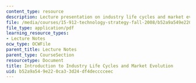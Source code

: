 ```yaml
---
content_type: resource
description: Lecture presentation on industry life cycles and market evolution.
file: /media/courses/15-912-technology-strategy-fall-2008/b52a9a549e220ca33d24df4decccceec_lec_03.pdf
file_type: application/pdf
learning_resource_types:
- Lecture Notes
ocw_type: OCWFile
parent_title: Lecture Notes
parent_type: CourseSection
resourcetype: Document
title: Introduction to Industry Life Cycles and Market Evolution
uid: b52a9a54-9e22-0ca3-3d24-df4decccceec
---
```

